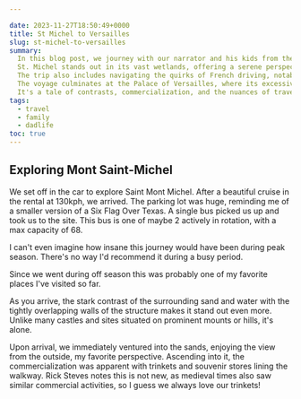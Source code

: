 ```yaml
---

date: 2023-11-27T18:50:49+0000
title: St Michel to Versailles
slug: st-michel-to-versailles
summary:
  In this blog post, we journey with our narrator and his kids from the unique beauty of St. Michel to the overwhelming grandeur of Versailles.
  St. Michel stands out in its vast wetlands, offering a serene perspective from the sands.
  The trip also includes navigating the quirks of French driving, notably the often-irrelevant rule of Priorité des Autoroutes.
  The voyage culminates at the Palace of Versailles, where its excessive opulence contrasts sharply with the impactful art of the Louvre, leaving our digital nomad more impressed with the latter.
  It's a tale of contrasts, commercialization, and the nuances of travel.
tags:
  - travel
  - family
  - dadlife
toc: true
---
```


## Exploring Mont Saint-Michel

We set off in the car to explore Saint Mont Michel.
After a beautiful cruise in the rental at 130kph, we arrived.
The parking lot was huge, reminding me of a smaller version of a Six Flag Over Texas.
A single bus picked us up and took us to the site.
This bus is one of maybe 2 actively in rotation, with a max capacity of 68.

I can't even imagine how insane this journey would have been during peak season.
There's no way I'd recommend it during a busy period.

Since we went during off season this was probably one of my favorite places I've visited so far.

As you arrive, the stark contrast of the surrounding sand and water with the tightly overlapping walls of the structure makes it stand out even more.
Unlike many castles and sites situated on prominent mounts or hills, it's alone.

Upon arrival, we immediately ventured into the sands, enjoying the view from the outside, my favorite perspective.
Ascending into it, the commercialization was apparent with trinkets and souvenir stores lining the walkway.
Rick Steves notes this is not new, as medieval times also saw similar commercial activities, so I guess we always love our trinkets!

Karsten got into taking some pictures, which I'll include as well.

## Normandy American Cemetery

This was another highlight.

The quiet respect shown here was peaceful.
The coast was stunning in the sunset.

I took my time walking around and as I thought of amount of death this represented and that it was a small portion of the loss of life, I felt impacted emotionally.

The rows of crosses represented husbands, sons, and fathers.[^3]
That it was but a fraction of the loss of lives from the concentration camps was a bit hard to absorb.

This is a place anyone traveling to Normandy as an American should visit.
The location was immaculately maintained.
I learned that there is a special agency in our government, the ABMC: American Battle Monuments Commission that maintains these.

## Navigating French Roads: Priorité à Droite

Something else that intrigued me was the inconsistency with the French driving rule, Priorité à Droite, which dictates always yielding to the right.
Although it's a fundamental rule, I rarely encountered it.
I was a bit nervous driving in Europe for the first time and kept worrying about this one specific rule.

It's so atypical from what I'm used to, I kept thinking I'd t-bone someone.

What I discovered is that it's the default rule except where marked otherwise.

In other words... the right hand vehicle gets priority except for:

:(fas fa-triangle-exclamation fa-fw): There are lane markings or sigange for them indicating

:(fas fa-triangle-exclamation fa-fw): stop lights

:(fas fa-triangle-exclamation fa-fw): a specific yellow diamond sign up the road indicating priority road

:(fas fa-triangle-exclamation fa-fw): a special roundabout sign indicating to yield

In other words, I probably ran past this situation without realizing it on a country road and otherwise, it was normal driving.
Seems like a terrible rule, considering it's overridden so much that the benefit of not having to put signs in rural places results in a lot of guessing if you have priority in all other places.

## A Day at Versailles

We returned to our temporary home in Paris, and the next day, Sunday, we traveled to the Palace of Versailles.
As a digital nomad, making the most of the weekends is key.
A month as a digital nomad can afford me roughly 6 days of free time if I use the weekends to the max.

The palace, a monument to excess, was overwhelming.
The crowds in the rooms were intense, and as I shuffled for 15 minutes elbow to elbow with crowds, it was hard for me to enjoy the rooms.
The gardens were a highlight, offering about 30 minutes of enjoyment before night closure.

The palace's grandeur seemed like a tribute to nobility, wealth, and power.
These are all things I don't value much, so I found very little to wow me with its garishness.
A few of the halls were cleaner and less Baroque, and in those areas I did enjoy the general feel more, with black and white tiled floors and marble sculptures.

It reminded me of the Biltmore Estate in North Carolina.
A tribute to the wealth of a family who had it all speaks far less to me than the other sites we've seen.
In comparison, I found the Louvre's sculptures more impactful than the palace's opulence.

## Level-Up & Bucket List Item

:(fas fa-check fa-fw): Drive a BMW on European back roads with classical music[^2]

## Achievement Unlocked

:(fas fa-award fa-fw): Parallel parked on an insanely busy road in a very tight parking space the first time.

:(fas fa-award fa-fw): Drove in foreign country without being able to understand the language.

## Karsten's Post

Karsten provided me with his perspective...

So today, my family and I went to Versailles.
There was a long line initially, but thankfully, that was the wrong one.
We found a much shorter line, which was a relief even though we were a bit late.
The journey involved an hour-long train ride, followed by a 12-minute walk to the B line.
Then, we hopped onto line C, which had 13 stops, roughly a half-hour ride.

Once there, our first stop, after a necessary bathroom break, was King Louis XIV's room, well, more accurately, rooms.
After navigating through what seemed like a bajillion of them, we arrived at the Hall of Mirrors.
This stunning hallway connects his suite to the queen's suite.

Post this royal expedition, we attempted to dine at a creperie called La Place, but it was fully occupied, so no luck there.
Instead, we found another spot, the name of which escapes me at the moment, sorry!
This place had a relaxing atmosphere and served some pretty good crepes at remarkably cheap prices, a large crepe for just 4 euros!

After our meal, we strolled back to the gardens, which were free to enter.
While the girls played, I managed to snap some good photos and even shot some decent videos, despite the freezing cold.
It was a nice way to expend some energy.
Finally, we began our journey back.

We took the C line to Châtelet-Les Halles, then switched to the D line.
Two stops later, we arrived at Stade de France, followed by a short 5-minute walk back home.
And that's where we are now.

Please like and subscribe.[^1]

{{< gallery match="images/*" >}}

[^1]: This kid...
[^2]: Only was missing driving gloves to feel like Jason Stathom in the Transporter movie 😁. I think this was a dream since I remember my dad doing this in Germany on the autobahn in a BMW. Always wanted to do this myself. Finally did!
[^3]: Average age of soldiers in world war 2 was noted by google as 26.
